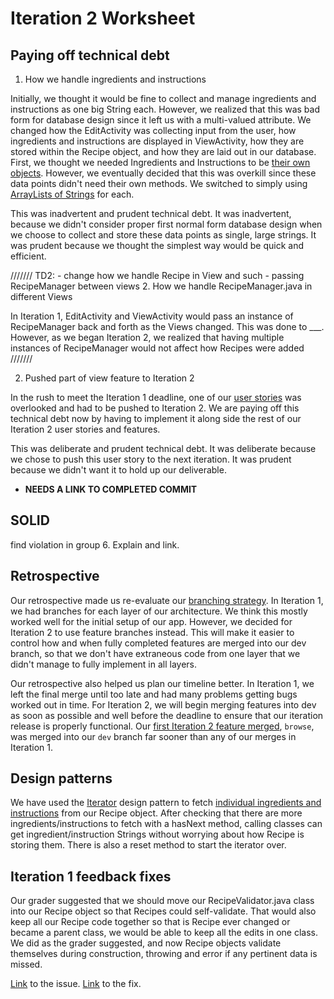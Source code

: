 Iteration 2 Worksheet
=====================

Paying off technical debt
-----------------

1. How we handle ingredients and instructions

Initially, we thought it would be fine to collect and manage ingredients and instructions as one big String each. However, we realized that this was bad form for database design since it left us with a multi-valued attribute. We changed how the EditActivity was collecting input from the user, how ingredients and instructions are displayed in ViewActivity, how they are stored within the Recipe object, and how they are laid out in our database. First, we thought we needed Ingredients and Instructions to be [their own objects](https://code.cs.umanitoba.ca/winter-2022-a02/group-7/digital-cookbook/-/commit/1eeab86c3493b50f623c734556dd9daa21a995cf#0f3e520891a4e2b3cd996ec12b12837dccef02c0_8_11). However, we eventually decided that this was overkill since these data points didn't need their own methods. We switched to simply using [ArrayLists of Strings](https://code.cs.umanitoba.ca/winter-2022-a02/group-7/digital-cookbook/-/commit/c3720b6edcd24581a3b9fd0a8413c802b3ef6bc5#0f3e520891a4e2b3cd996ec12b12837dccef02c0_11_9) for each.

This was inadvertent and prudent technical debt. It was inadvertent, because we didn't consider proper first normal form database design when we choose to collect and store these data points as single, large strings. It was prudent because we thought the simplest way would be quick and efficient.

///////
TD2: - change how we handle Recipe in View and such - passing RecipeManager between views
2. How we handle RecipeManager.java in different Views

In Iteration 1, EditActivity and ViewActivity would pass an instance of RecipeManager back and forth as the Views changed. This was done to ___. However, as we began Iteration 2, we realized that having multiple instances of RecipeManager would not affect how Recipes were added 
///////

2. Pushed part of view feature to Iteration 2

In the rush to meet the Iteration 1 deadline, one of our [user stories](https://code.cs.umanitoba.ca/winter-2022-a02/group-7/digital-cookbook/-/issues/15) was overlooked and had to be pushed to Iteration 2. We are paying off this technical debt now by having to implement it along side the rest of our Iteration 2 user stories and features.

This was deliberate and prudent technical debt. It was deliberate because we chose to push this user story to the next iteration. It was prudent because we didn't want it to hold up our deliverable.

- **NEEDS A LINK TO COMPLETED COMMIT**


SOLID
----------------

find violation in group 6. Explain and link.


Retrospective
----------

Our retrospective made us re-evaluate our [branching strategy](https://code.cs.umanitoba.ca/winter-2022-a02/group-7/digital-cookbook/-/network/main). In Iteration 1, we had branches for each layer of our architecture. We think this mostly worked well for the initial setup of our app. However, we decided for Iteration 2 to use feature branches instead. This will make it easier to control how and when fully completed features are merged into our dev branch, so that we don't have extraneous code from one layer that we didn't manage to fully implement in all layers.

Our retrospective also helped us plan our timeline better. In Iteration 1, we left the final merge until too late and had many problems getting bugs worked out in time. For Iteration 2, we will begin merging features into dev as soon as possible and well before the deadline to ensure that our iteration release is properly functional. Our [first Iteration 2 feature merged](https://code.cs.umanitoba.ca/winter-2022-a02/group-7/digital-cookbook/-/commit/bb52d49b493bc26584632788eac6e5beb66f5c37), `browse`, was merged into our `dev` branch far sooner than any of our merges in Iteration 1.


Design patterns
-----

We have used the [Iterator](https://refactoring.guru/design-patterns/iterator) design pattern to fetch [individual ingredients and instructions](https://code.cs.umanitoba.ca/winter-2022-a02/group-7/digital-cookbook/-/commit/c3720b6edcd24581a3b9fd0a8413c802b3ef6bc5#0f3e520891a4e2b3cd996ec12b12837dccef02c0_126_109) from our Recipe object. After checking that there are more ingredients/instructions to fetch with a hasNext method, calling classes can get ingredient/instruction Strings without worrying about how Recipe is storing them. There is also a reset method to start the iterator over.


Iteration 1 feedback fixes
--------------

Our grader suggested that we should move our RecipeValidator.java class into our Recipe object so that Recipes could self-validate. That would also keep all our Recipe code together so that is Recipe ever changed or became a parent class, we would be able to keep all the edits in one class. We did as the grader suggested, and now Recipe objects validate themselves during construction, throwing and error if any pertinent data is missed.

[Link](https://code.cs.umanitoba.ca/winter-2022-a02/group-7/digital-cookbook/-/issues/61) to the issue.
[Link](https://code.cs.umanitoba.ca/winter-2022-a02/group-7/digital-cookbook/-/blob/41100f5f5f7c507da0e925bdbb886a5f0901ab3e/app/src/main/java/com/comp3350/recip_e/objects/Recipe.java) to the fix.
